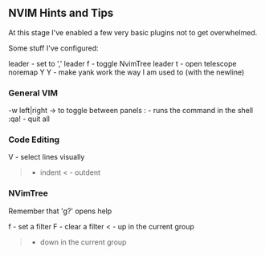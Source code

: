 ## NVIM Hints and Tips

At this stage I've enabled a few very basic plugins not to get overwhelmed.

Some stuff I've configured:

leader      - set to ','
leader f    - toggle NvimTree
leader t    - open telescope
noremap Y Y - make yank work the way I am used to (with the newline)


### General VIM

<ctrl>-w left|right -> to toggle between panels
: <cmd> - runs the command in the shell
:qa!    - quit all


### Code Editing

V - select lines visually
> - indent
< - outdent


### NVimTree

Remember that 'g?' opens help

f - set a filter
F - clear a filter
< - up in the current group
> - down in the current group
